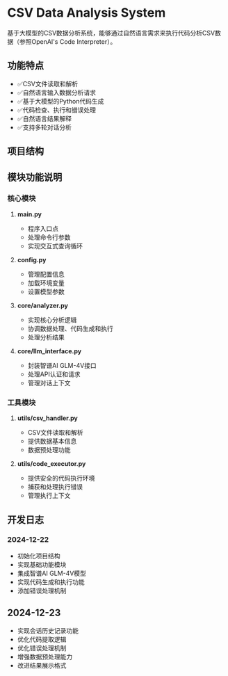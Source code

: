 # CSV Data Analysis System

基于大模型的CSV数据分析系统，能够通过自然语言需求来执行代码分析CSV数据（参照OpenAI's Code Interpreter）。

## 功能特点

- ✅CSV文件读取和解析
- ✅自然语言输入数据分析请求
- ✅基于大模型的Python代码生成
- ✅代码检查、执行和错误处理
- ✅自然语言结果解释
- ✅支持多轮对话分析

## 项目结构

## 模块功能说明

### 核心模块
1. **main.py**
   - 程序入口点
   - 处理命令行参数
   - 实现交互式查询循环

2. **config.py**
   - 管理配置信息
   - 加载环境变量
   - 设置模型参数

3. **core/analyzer.py**
   - 实现核心分析逻辑
   - 协调数据处理、代码生成和执行
   - 处理分析结果

4. **core/llm_interface.py**
   - 封装智谱AI GLM-4V接口
   - 处理API认证和请求
   - 管理对话上下文

### 工具模块
1. **utils/csv_handler.py**
   - CSV文件读取和解析
   - 提供数据基本信息
   - 数据预处理功能

2. **utils/code_executor.py**
   - 提供安全的代码执行环境
   - 捕获和处理执行错误
   - 管理执行上下文

## 开发日志

### 2024-12-22
- 初始化项目结构
- 实现基础功能模块
- 集成智谱AI GLM-4V模型
- 实现代码生成和执行功能
- 添加错误处理机制

## 2024-12-23
- 实现会话历史记录功能
- 优化代码提取逻辑
- 优化错误处理机制
- 增强数据预处理能力
- 改进结果展示格式
